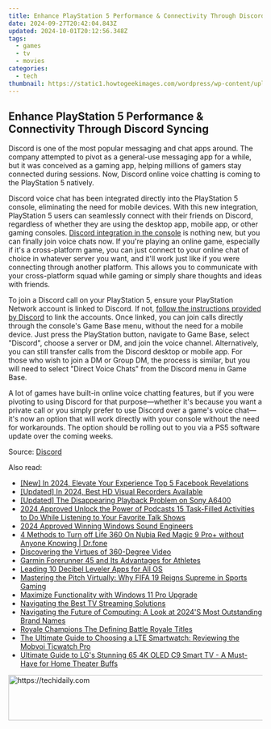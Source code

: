```yaml
---
title: Enhance PlayStation 5 Performance & Connectivity Through Discord Syncing
date: 2024-09-27T20:42:04.843Z
updated: 2024-10-01T20:12:56.348Z
tags:
  - games
  - tv
  - movies
categories:
  - tech
thumbnail: https://static1.howtogeekimages.com/wordpress/wp-content/uploads/2024/05/a-person-holding-a-ps5-dualsense-controller-and-a-tv-in-front-with-the-discord-logo.jpg
---
```


## Enhance PlayStation 5 Performance & Connectivity Through Discord Syncing

Discord is one of the most popular messaging and chat apps around. The company attempted to pivot as a general-use messaging app for a while, but it was conceived as a gaming app, helping millions of gamers stay connected during sessions. Now, Discord online voice chatting is coming to the PlayStation 5 natively.

 Discord voice chat has been integrated directly into the PlayStation 5 console, eliminating the need for mobile devices. With this new integration, PlayStation 5 users can seamlessly connect with their friends on Discord, regardless of whether they are using the desktop app, mobile app, or other gaming consoles. [Discord integration in the console](https://screen-sharing-recording.techidaily.com/new-discover-the-top-8-android-platforms-for-large-gatherings/) is nothing new, but you can finally join voice chats now. If you're playing an online game, especially if it's a cross-platform game, you can just connect to your online chat of choice in whatever server you want, and it'll work just like if you were connecting through another platform. This allows you to communicate with your cross-platform squad while gaming or simply share thoughts and ideas with friends.

 To join a Discord call on your PlayStation 5, ensure your PlayStation Network account is linked to Discord. If not, [follow the instructions provided by Discord](https://discord.com/blog/playstation-5-voice-integration-announcement#heading-2) to link the accounts. Once linked, you can join calls directly through the console's Game Base menu, without the need for a mobile device. Just press the PlayStation button, navigate to Game Base, select "Discord", choose a server or DM, and join the voice channel. Alternatively, you can still transfer calls from the Discord desktop or mobile app. For those who wish to join a DM or Group DM, the process is similar, but you will need to select "Direct Voice Chats" from the Discord menu in Game Base.

 A lot of games have built-in online voice chatting features, but if you were pivoting to using Discord for that purpose—whether it's because you want a private call or you simply prefer to use Discord over a game's voice chat—it's now an option that will work directly with your console without the need for workarounds. The option should be rolling out to you via a PS5 software update over the coming weeks.

 Source: [Discord](https://discord.com/blog/join-discord-calls-directly-from-ps5-no-phone-needed)

<ins class="adsbygoogle"
     style="display:block"
     data-ad-format="autorelaxed"
     data-ad-client="ca-pub-7571918770474297"
     data-ad-slot="1223367746"></ins>

<ins class="adsbygoogle"
     style="display:block"
     data-ad-client="ca-pub-7571918770474297"
     data-ad-slot="8358498916"
     data-ad-format="auto"
     data-full-width-responsive="true"></ins>

<span class="atpl-alsoreadstyle">Also read:</span>
<div><ul>
<li><a href="https://facebook-clips.techidaily.com/new-in-2024-elevate-your-experience-top-5-facebook-revelations/"><u>[New] In 2024, Elevate Your Experience Top 5 Facebook Revelations</u></a></li>
<li><a href="https://desktop-recording.techidaily.com/updated-in-2024-best-hd-visual-recorders-available/"><u>[Updated] In 2024, Best HD Visual Recorders Available</u></a></li>
<li><a href="https://some-guidance.techidaily.com/updated-the-disappearing-playback-problem-on-sony-a6400/"><u>[Updated] The Disappearing Playback Problem on Sony A6400</u></a></li>
<li><a href="https://some-tips.techidaily.com/2024-approved-unlock-the-power-of-podcasts-15-task-filled-activities-to-do-while-listening-to-your-favorite-talk-shows/"><u>2024 Approved Unlock the Power of Podcasts 15 Task-Filled Activities to Do While Listening to Your Favorite Talk Shows</u></a></li>
<li><a href="https://fox-access.techidaily.com/2024-approved-winning-windows-sound-engineers/"><u>2024 Approved Winning Windows Sound Engineers</u></a></li>
<li><a href="https://location-fake.techidaily.com/4-methods-to-turn-off-life-360-on-nubia-red-magic-9-proplus-without-anyone-knowing-drfone-by-drfone-virtual-android/"><u>4 Methods to Turn off Life 360 On Nubia Red Magic 9 Pro+ without Anyone Knowing | Dr.fone</u></a></li>
<li><a href="https://extra-resources.techidaily.com/discovering-the-virtues-of-360-degree-video/"><u>Discovering the Virtues of 360-Degree Video</u></a></li>
<li><a href="https://buynow-tips.techidaily.com/garmin-forerunner-45-and-its-advantages-for-athletes/"><u>Garmin Forerunner 45 and Its Advantages for Athletes</u></a></li>
<li><a href="https://youtube-zero.techidaily.com/ng-10-decibel-leveler-apps-for-all-os/"><u>Leading 10 Decibel Leveler Apps for All OS</u></a></li>
<li><a href="https://buynow-tips.techidaily.com/mastering-the-pitch-virtually-why-fifa-19-reigns-supreme-in-sports-gaming/"><u>Mastering the Pitch Virtually: Why FIFA 19 Reigns Supreme in Sports Gaming</u></a></li>
<li><a href="https://buynow-tips.techidaily.com/maximize-functionality-with-windows-11-pro-upgrade/"><u>Maximize Functionality with Windows 11 Pro Upgrade</u></a></li>
<li><a href="https://buynow-tips.techidaily.com/navigating-the-best-tv-streaming-solutions/"><u>Navigating the Best TV Streaming Solutions</u></a></li>
<li><a href="https://buynow-tips.techidaily.com/navigating-the-future-of-computing-a-look-at-2024s-most-outstanding-brand-names/"><u>Navigating the Future of Computing: A Look at 2024'S Most Outstanding Brand Names</u></a></li>
<li><a href="https://screen-activity-recording.techidaily.com/royale-champions-the-defining-battle-royale-titles/"><u>Royale Champions The Defining Battle Royale Titles</u></a></li>
<li><a href="https://buynow-tips.techidaily.com/the-ultimate-guide-to-choosing-a-lte-smartwatch-reviewing-the-mobvoi-ticwatch-pro/"><u>The Ultimate Guide to Choosing a LTE Smartwatch: Reviewing the Mobvoi Ticwatch Pro</u></a></li>
<li><a href="https://buynow-tips.techidaily.com/ultimate-guide-to-lgs-stunning-65-4k-oled-c9-smart-tv-a-must-have-for-home-theater-buffs/"><u>Ultimate Guide to LG's Stunning 65 4K OLED C9 Smart TV - A Must-Have for Home Theater Buffs</u></a></li>
</ul></div>

<!-- affiliate ads begin -->
<a href="https://aligracehair.sjv.io/c/5597632/1896532/19272" target="_top" id="1896532">
  <img src="//a.impactradius-go.com/display-ad/19272-1896532" border="0" alt="https://techidaily.com" width="728" height="90"/>
</a>
<img height="0" width="0" src="https://aligracehair.sjv.io/i/5597632/1896532/19272" style="position:absolute;visibility:hidden;" border="0" />
<!-- affiliate ads end -->

